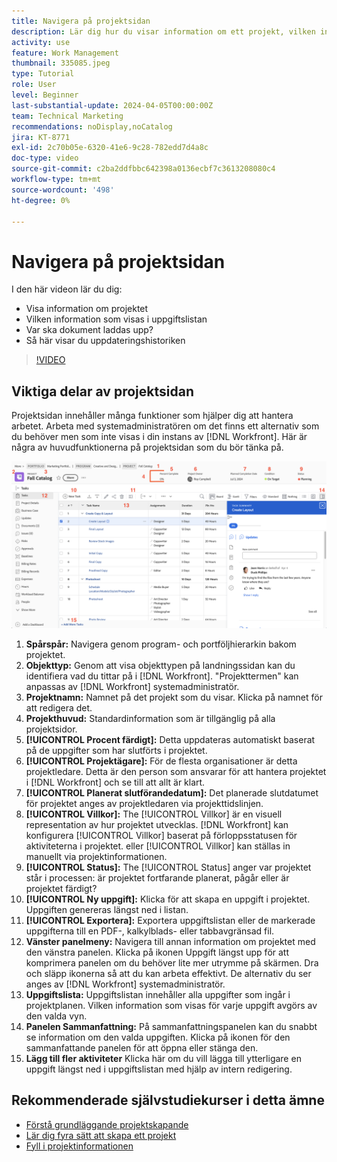 ```yaml
---
title: Navigera på projektsidan
description: Lär dig hur du visar information om ett projekt, vilken information som visas i uppgiftslistan, var du överför dokument och hur du visar uppdateringshistoriken i [!DNL  Workfront].
activity: use
feature: Work Management
thumbnail: 335085.jpeg
type: Tutorial
role: User
level: Beginner
last-substantial-update: 2024-04-05T00:00:00Z
team: Technical Marketing
recommendations: noDisplay,noCatalog
jira: KT-8771
exl-id: 2c70b05e-6320-41e6-9c28-782edd7d4a8c
doc-type: video
source-git-commit: c2ba2ddfbbc642398a0136ecbf7c3613208080c4
workflow-type: tm+mt
source-wordcount: '498'
ht-degree: 0%

---
```


# Navigera på projektsidan

I den här videon lär du dig:

* Visa information om projektet
* Vilken information som visas i uppgiftslistan
* Var ska dokument laddas upp?
* Så här visar du uppdateringshistoriken

>[!VIDEO](https://video.tv.adobe.com/v/335085/?quality=12&learn=on)

## Viktiga delar av projektsidan

Projektsidan innehåller många funktioner som hjälper dig att hantera arbetet. Arbeta med systemadministratören om det finns ett alternativ som du behöver men som inte visas i din instans av [!DNL Workfront]. Här är några av huvudfunktionerna på projektsidan som du bör tänka på.

![Skärmbild av projektsida](assets/project-page-graphic-for-planner-v2.png)

1. **Spårspår:** Navigera genom program- och portföljhierarkin bakom projektet.
2. **Objekttyp:** Genom att visa objekttypen på landningssidan kan du identifiera vad du tittar på i [!DNL Workfront]. &quot;Projekttermen&quot; kan anpassas av [!DNL Workfront] systemadministratör.
3. **Projektnamn:** Namnet på det projekt som du visar. Klicka på namnet för att redigera det.
4. **Projekthuvud:** Standardinformation som är tillgänglig på alla projektsidor.
5. **[!UICONTROL Procent färdigt]:** Detta uppdateras automatiskt baserat på de uppgifter som har slutförts i projektet.
6. **[!UICONTROL Projektägare]:** För de flesta organisationer är detta projektledare. Detta är den person som ansvarar för att hantera projektet i [!DNL Workfront] och se till att allt är klart.
7. **[!UICONTROL Planerat slutförandedatum]:** Det planerade slutdatumet för projektet anges av projektledaren via projekttidslinjen.
8. **[!UICONTROL Villkor]:** The [!UICONTROL Villkor] är en visuell representation av hur projektet utvecklas. [!DNL Workfront] kan konfigurera [!UICONTROL Villkor] baserat på förloppsstatusen för aktiviteterna i projektet. eller [!UICONTROL Villkor] kan ställas in manuellt via projektinformationen.
9. **[!UICONTROL Status]:** The [!UICONTROL Status] anger var projektet står i processen: är projektet fortfarande planerat, pågår eller är projektet färdigt?
10. **[!UICONTROL Ny uppgift]:** Klicka för att skapa en uppgift i projektet. Uppgiften genereras längst ned i listan.
11. **[!UICONTROL Exportera]:** Exportera uppgiftslistan eller de markerade uppgifterna till en PDF-, kalkylblads- eller tabbavgränsad fil.
12. **Vänster panelmeny:** Navigera till annan information om projektet med den vänstra panelen. Klicka på ikonen Uppgift längst upp för att komprimera panelen om du behöver lite mer utrymme på skärmen. Dra och släpp ikonerna så att du kan arbeta effektivt. De alternativ du ser anges av [!DNL Workfront] systemadministratör.
13. **Uppgiftslista:** Uppgiftslistan innehåller alla uppgifter som ingår i projektplanen. Vilken information som visas för varje uppgift avgörs av den valda vyn.
14. **Panelen Sammanfattning:** På sammanfattningspanelen kan du snabbt se information om den valda uppgiften. Klicka på ikonen för den sammanfattande panelen för att öppna eller stänga den.
15. **Lägg till fler aktiviteter** Klicka här om du vill lägga till ytterligare en uppgift längst ned i uppgiftslistan med hjälp av intern redigering.

## Rekommenderade självstudiekurser i detta ämne

* [Förstå grundläggande projektskapande](https://experienceleague.adobe.com/en/docs/workfront-learn/tutorials-workfront/manage-work/projects/understand-basic-project-creation)
* [Lär dig fyra sätt att skapa ett projekt](https://experienceleague.adobe.com/en/docs/workfront-learn/tutorials-workfront/manage-work/projects/understand-other-ways-to-create-projects)
* [Fyll i projektinformationen](https://experienceleague.adobe.com/en/docs/workfront-learn/tutorials-workfront/manage-work/projects/fill-in-the-project-details)

